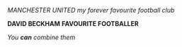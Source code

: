 *MANCHESTER UNITED*
_my forever favourite football club_

**DAVID BECKHAM**
__FAVOURITE FOOTBALLER__

_You **can** combine them_ 
